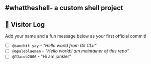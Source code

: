 #whattheshell- a custom shell project
---

## 👣 Visitor Log

Add your name and a fun message below as your first official commit!

- [ ] `@sanchit yay` – _"Hello world from Git CLI!"_
- [ ] `@apaleblueman` – _"Hello world!i am maintainer of this repo"_
- [ ] `@JJacob2006` - "Hi am jonkler"
